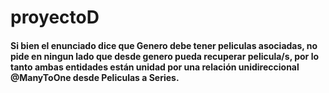 # proyectoD
#### Si bien el enunciado dice que Genero debe tener peliculas asociadas, no pide en ningun lado que desde genero pueda recuperar pelicula/s, por lo tanto ambas entidades están unidad por una relación unidireccional @ManyToOne desde Peliculas a Series.
